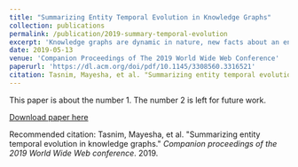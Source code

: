 ```yaml
---
title: "Summarizing Entity Temporal Evolution in Knowledge Graphs"
collection: publications
permalink: /publication/2019-summary-temporal-evolution
excerpt: 'Knowledge graphs are dynamic in nature, new facts about an entity are added or removed over time. Therefore, multiple versions of the same knowledge graph exist, each of which represents a snapshot of the knowledge graph at some point in time. Entities within the knowledge graph undergo evolution as new facts are added or removed. The problem of automatically generating a summary out of different versions of a knowledge graph is a long-studied problem. However, most of the existing approaches are limited to a pairwise version comparison. This limitation makes it difficult to capture a complete evolution out of several versions of the same knowledge graph. To overcome this limitation, we envision an approach to create a summary graph capturing temporal evolution of entities across different versions of a knowledge graph. The entity summary graphs may then be used for documentation generation.'
date: 2019-05-13
venue: 'Companion Proceedings of The 2019 World Wide Web Conference'
paperurl: 'https://dl.acm.org/doi/pdf/10.1145/3308560.3316521'
citation: Tasnim, Mayesha, et al. "Summarizing entity temporal evolution in knowledge graphs." <i>Companion proceedings of the 2019 World Wide Web conference</i>. 2019.
---
```

This paper is about the number 1. The number 2 is left for future work.

[Download paper here](https://dl.acm.org/doi/pdf/10.1145/3308560.3316521)

Recommended citation: Tasnim, Mayesha, et al. "Summarizing entity temporal evolution in knowledge graphs." <i>Companion proceedings of the 2019 World Wide Web conference</i>. 2019.